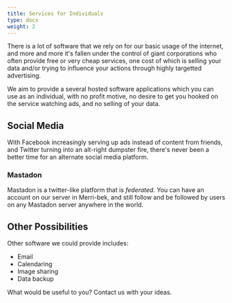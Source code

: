 ```yaml
---
title: Services for Individuals
type: docs
weight: 2
---
```


There is a lot of software that we rely on for our basic usage of the internet, and more and more it's fallen under the control of giant corporations who often provide free or very cheap services, one cost of which is selling your data and/or trying to influence your actions through highly targetted advertising.

We aim to provide a several hosted software applications which you can use as an individual, with no profit motive, no desire to get you hooked on the service watching ads, and no selling of your data.

## Social Media

With Facebook increasingly serving up ads instead of content from friends, and Twitter turning into an alt-right dumpster fire, there's never been a better time for an alternate social media platform.

### Mastadon

Mastadon is a twitter-like platform that is *federated*. You can have an account on our server in Merri-bek, and still follow and be followed by users on any Mastadon server anywhere in the world.

## Other Possibilities

Other software we could provide includes:

* Email
* Calendaring
* Image sharing
* Data backup

What would be useful to you? Contact us with your ideas.

